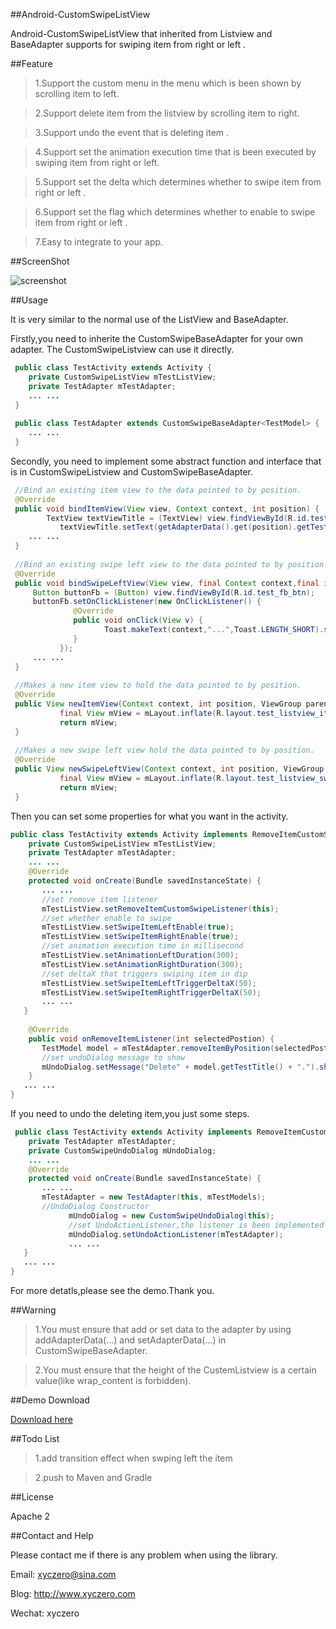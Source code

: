##Android-CustomSwipeListView

Android-CustomSwipeListView that inherited from Listview and BaseAdapter supports for swiping item from right or left .

##Feature

>1.Support the custom menu in the menu which is been shown by scrolling item to left.

>2.Support delete item from the listview by scrolling item to right.

>3.Support undo the event that is deleting item .

>4.Support set the animation execution time that is been executed by swiping item from right or left.

>5.Support set the delta which determines whether to swipe item from right or left .

>6.Support set the flag which determines whether to enable to swipe item from right or left .

>7.Easy to integrate to your app.

##ScreenShot

![screenshot](http://7u2jsw.com1.z0.glb.clouddn.com/githubCustomSwipeListview_Set.PNG)

##Usage

 It is very similar to the normal use of the ListView and BaseAdapter.
 
 Firstly,you need to inherite the CustomSwipeBaseAdapter for your own adapter. The CustomSwipeListview can use it directly.
```java
 public class TestActivity extends Activity {
    private CustomSwipeListView mTestListView;
    private TestAdapter mTestAdapter;
    ... ...
 }
     
 public class TestAdapter extends CustomSwipeBaseAdapter<TestModel> {
    ... ...
 }
```
 Secondly, you need to implement some abstract function and interface that is in CustomSwipeListview and CustomSwipeBaseAdapter.
```java
 //Bind an existing item view to the data pointed to by position.
 @Override
 public void bindItemView(View view, Context context, int position) {
	    TextView textViewTitle = (TextView) view.findViewById(R.id.test_title);
		   textViewTitle.setText(getAdapterData().get(position).getTestTitle());
	... ...
 }
 
 //Bind an existing swipe left view to the data pointed to by position.
 @Override
 public void bindSwipeLeftView(View view, final Context context,final int position) {
     Button buttonFb = (Button) view.findViewById(R.id.test_fb_btn);
     buttonFb.setOnClickListener(new OnClickListener() {
			  @Override
			  public void onClick(View v) {
				     Toast.makeText(context,"...",Toast.LENGTH_SHORT).show();
			  }
		   });
     ... ...
 }
 
 //Makes a new item view to hold the data pointed to by position.
 @Override
 public View newItemView(Context context, int position, ViewGroup parent) {
		   final View mView = mLayout.inflate(R.layout.test_listview_item_view, parent, false);
		   return mView;
 }
 
 //Makes a new swipe left view hold the data pointed to by position.
 @Override
 public View newSwipeLeftView(Context context, int position, ViewGroup parent) {
		   final View mView = mLayout.inflate(R.layout.test_listview_swipe_view, parent, false);
		   return mView;
 }
 ```
 Then you can set some properties for what you want in the activity.
 ```java
 public class TestActivity extends Activity implements RemoveItemCustomSwipeListener {
     private CustomSwipeListView mTestListView;
     private TestAdapter mTestAdapter;
     ... ...
     @Override
     protected void onCreate(Bundle savedInstanceState) {
        ... ...
        //set remove item listener
        mTestListView.setRemoveItemCustomSwipeListener(this);
        //set whether enable to swipe
        mTestListView.setSwipeItemLeftEnable(true);
        mTestListView.setSwipeItemRightEnable(true);
        //set animation execution time in millisecond
        mTestListView.setAnimationLeftDuration(300);
        mTestListView.setAnimationRightDuration(300);
        //set deltaX that triggers swiping item in dip
        mTestListView.setSwipeItemLeftTriggerDeltaX(50);
        mTestListView.setSwipeItemRightTriggerDeltaX(50);
        ... ...
    }
	    
     @Override
     public void onRemoveItemListener(int selectedPostion) {
        TestModel model = mTestAdapter.removeItemByPosition(selectedPostion);
        //set undoDialog message to show
        mUndoDialog.setMessage("Delete" + model.getTestTitle() + ".").showUndoDialog();
     }
	... ...
 }
 ```
 If you need to undo the deleting item,you just some steps.
 ```java
  public class TestActivity extends Activity implements RemoveItemCustomSwipeListener {
     private TestAdapter mTestAdapter;
     private CustomSwipeUndoDialog mUndoDialog;
     ... ...
     @Override
     protected void onCreate(Bundle savedInstanceState) {
        ... ...
        mTestAdapter = new TestAdapter(this, mTestModels);
        //UndoDialog Constructor
		      mUndoDialog = new CustomSwipeUndoDialog(this);
		      //set UndoActionListener,the listener is been implemented in CustomSwipeBaseAdapter.
		      mUndoDialog.setUndoActionListener(mTestAdapter);
		      ... ...
    }
	... ...
 }
 ```
 
 For more detatls,please see the demo.Thank you.
 
##Warning

>1.You must ensure that add or set data to the adapter by using addAdapterData(...) and setAdapterData(...) in CustomSwipeBaseAdapter.
 
>2.You must ensure that the height of the CustemListview is a certain value(like wrap_content is forbidden).
 
##Demo Download

[Download here](http://7u2jsw.com1.z0.glb.clouddn.com/githubCustomSwipeListView.apk)

##Todo List

>1.add transition effect when swping left the item

>2.push to Maven and Gradle 

##License

 Apache 2

##Contact and Help

Please contact me if there is any problem when using the library.

Email: xyczero@sina.com

Blog:  http://www.xyczero.com

Wechat: xyczero
